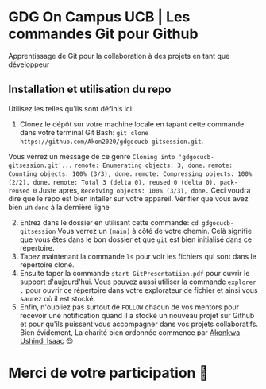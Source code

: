 # GDG On Campus UCB | Les commandes Git pour Github

Apprentissage de Git pour la collaboration à des projets en tant que développeur

## Installation et utilisation du repo

Utilisez les telles qu'ils sont définis ici:

1. Clonez le dépôt sur votre machine locale en tapant cette commande dans votre terminal Git Bash: `git clone https://github.com/Akon2020/gdgocucb-gitsession.git`.

Vous verrez un message de ce genre
`Cloning into 'gdgocucb-gitsession.git'...`
`remote: Enumerating objects: 3, done.`
`remote: Counting objects: 100% (3/3), done.`
`remote: Compressing objects: 100% (2/2), done.`
`remote: Total 3 (delta 0), reused 0 (delta 0), pack-reused 0`
Juste après,
`Receiving objects: 100% (3/3), done.`
Ceci voudra dire que le repo est bien intaller sur votre appareil. Vérifier que vous avez bien un `done` à la dernière ligne

2. Entrez dans le dossier en utilisant cette commande: `cd gdgocucb-gitsession`
   Vous verrez un `(main)` à côté de votre chemin. Celà signifie que vous êtes dans le bon dossier et que `git` est bien initialisé dans ce répertoire.
3. Tapez maintenant la commande `ls` pour voir les fichiers qui sont dans le répertoire cloné.
4. Ensuite taper la commande `start GitPresentatiion.pdf` pour ouvrir le support d'aujourd'hui. Vous pouvez aussi utiliser la commande `explorer .` pour ouvrir ce répertoire dans votre explorateur de fichier et ainsi vous saurez où il est stocké.
5. Enfin, n'oubliez pas surtout de `FOLLOW` chacun de vos mentors pour recevoir une notification quand il a stocké un nouveau projet sur Github et pour qu'ils puissent vous accompagner dans vos projets collaboratifs.
Bien évidement, La charité bien ordonnée commence par [Akonkwa Ushindi Isaac](https://github.com/akon2020/) 😎

# Merci de votre participation 🙏
